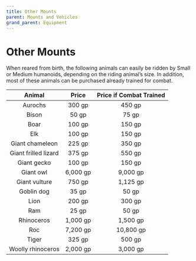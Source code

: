 ```yaml
---
title: Other Mounts
parent: Mounts and Vehicles
grand_parent: Equipment
---
```


# Other Mounts
When reared from birth, the following animals can easily be ridden by Small or Medium humanoids, depending on the riding animal’s size. In addition, most of these animals can be purchased already trained for combat.

| Animal | Price | Price if Combat Trained |
|:------:|:-----:|:-----------------------:|
| Aurochs | 300 gp | 450 gp |
| Bison | 50 gp | 75 gp |
| Boar | 100 gp | 150 gp |
| Elk | 100 gp | 150 gp |
| Giant chameleon | 225 gp | 350 gp |
| Giant frilled lizard | 375 gp | 550 gp |
| Giant gecko | 100 gp | 150 gp |
| Giant owl | 6,000 gp | 9,000 gp |
| Giant vulture | 750 gp | 1,125 gp |
| Goblin dog | 35 gp | 50 gp |
| Lion | 200 gp | 300 gp |
| Ram | 25 gp | 50 gp |
| Rhinoceros | 1,000 gp | 1,500 gp |
| Roc | 7,200 gp | 10,800 gp |
| Tiger | 325 gp | 500 gp |
| Woolly rhinoceros | 2,000 gp | 3,000 gp |
